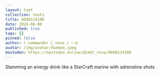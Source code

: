 ```yaml
---
layout: toot
collection: toots
title: 0608114100
date: 2024-06-08
published: true
tags: []
pinned: false
author: ⸸ commander ░ nova ⸸ :~$
avatar: /img/avatar/daemon.jpeg
mastodon: https://mastodon.online/@cmdr_nova/0608114100
---
```


Slamming an energy drink like a StarCraft marine with adrenaline shots
